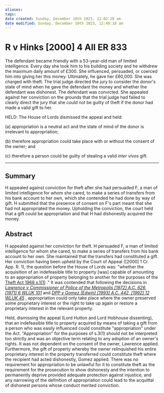 ```yaml
---
aliases: 
tags: 
date created: Sunday, December 10th 2023, 12:02:28 am
date modified: Sunday, December 10th 2023, 12:40:18 am
---
```


# R v Hinks [2000] 4 All ER 833

The defendant became friendly with a 53-year-old man of limited intelligence. Every day she took him to his building society and he withdrew the maximum daily amount of £300. She influenced, persuaded, or coerced him into giving her this money. Ultimately, he gave her £60,000. She was charged with theft. The trial judge directed the jury to consider the donor's state of mind when he gave the defendant the money and whether the defendant was dishonest. The defendant was convicted. She appealed against her conviction on the grounds that the trial judge had failed to clearly direct the jury that she could not be guilty of theft if the donor had made a valid gift to her.

HELD: The House of Lords dismissed the appeal and held:

(a) appropriation is a neutral act and the state of mind of the donor is irrelevant to appropriation;

(b) therefore appropriation could take place with or without the consent of the owner; and

(c) therefore a person could be guilty of stealing a valid _inter vivos_ gift.

---

## Summary

H appealed against conviction for theft after she had persuaded F, a man of limited intelligence for whom she cared, to make a series of transfers from his bank account to her own, which she contended he had done by way of gift. H submitted that the presence of consent on F's part meant that she had not appropriated the money. Upholding the conviction, the court held that a gift could be appropriation and that H had dishonestly acquired the money.

## Abstract

H appealed against her conviction for theft. H persuaded F, a man of limited intelligence for whom she cared, to make a series of transfers from his bank account to her own. She maintained that the transfers had constituted a gift. Her conviction having been upheld by the Court of Appeal ([2000] 1 Cr. App. R. 1), the question before the House of Lords was: "whether the acquisition of an indefeasible title to property [was] capable of amounting to an appropriation of property belonging to another for the purposes of the [Theft Act 1968 s.1(1)](https://uk.westlaw.com/Document/IDF64BBB0E44811DA8D70A0E70A78ED65/View/FullText.html?originationContext=document&transitionType=DocumentItem&ppcid=7ccfb41071c04b64b4c67a20840f7cca&contextData=(sc.Default)) ." It was contended that following the decisions in _[Lawrence v Commissioner of Police of the Metropolis [1972] A.C. 626, [1971] 6 WLUK 101](https://uk.westlaw.com/Document/ID7C32980E42711DA8FC2A0F0355337E9/View/FullText.html?originationContext=document&transitionType=DocumentItem&ppcid=7ccfb41071c04b64b4c67a20840f7cca&contextData=(sc.Default))_ and _[DPP v Gomez (Edwin) [1993] A.C. 442, [1992] 12 WLUK 45](https://uk.westlaw.com/Document/I9AE75400E42711DA8FC2A0F0355337E9/View/FullText.html?originationContext=document&transitionType=DocumentItem&ppcid=7ccfb41071c04b64b4c67a20840f7cca&contextData=(sc.Default))_ , appropriation could only take place where the owner preserved some proprietary interest or the right to take up again or restore a proprietary interest in the relevant property.

Held, dismissing the appeal (Lord Hutton and Lord Hobhouse dissenting), that an indefeasible title to property acquired by means of taking a gift from a person who was easily influenced could constitute "appropriation" under the Act. "Appropriation" for the purposes of s.3(1) should not be interpreted too strictly and was an objective term relating to any adoption of an owner's rights. It was not dependent on the consent of the owner, Lawrence applied. Furthermore, the gift of property whereby the owner relinquished his entire proprietary interest in the property transferred could constitute theft where the recipient had acted dishonestly, Gomez applied. There was no requirement for appropriation to be unlawful for it to constitute theft as the requirement for the prosecution to show dishonesty and the intention to permanently deprive provided adequate protection against injustice, and any narrowing of the definition of appropriation could lead to the acquittal of dishonest persons whose conduct merited conviction.
